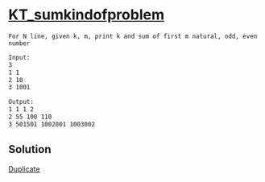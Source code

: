 # [KT_sumkindofproblem](https://open.kattis.com/problems/sumkindofproblem)

```en
For N line, given k, m, print k and sum of first m natural, odd, even number
```

```txt
Input:
3
1 1
2 10
3 1001

Output:
1 1 1 2
2 55 100 110
3 501501 1002001 1003002
```

## Solution

[Duplicate](./BJ_11522.md)
